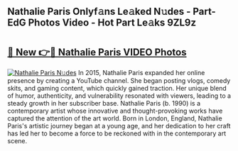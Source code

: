 ## Nathalie Paris Onlyf𝚊ns Le𝚊ked N𝚞des - Part-EdG Photos Video - Hot Part Le𝚊ks 9ZL9z

# <h2><a href="http://ab14689.deff.icu/?id=Nathalie+Paris">🔗 New 👉🔴 Nathalie Paris VIDEO Photos</a></h2>

[![Nathalie Paris N𝚞des](https://i.imgur.com/rIISA9y.gif)](http://ab14689.deff.icu/?id=Nathalie+Paris)
In 2015, Nathalie Paris expanded her online presence by creating a YouTube channel. She began posting vlogs, comedy skits, and gaming content, which quickly gained traction. Her unique blend of humor, authenticity, and vulnerability resonated with viewers, leading to a steady growth in her subscriber base. Nathalie Paris (b. 1990) is a contemporary artist whose innovative and thought-provoking works have captured the attention of the art world. Born in London, England, Nathalie Paris's artistic journey began at a young age, and her dedication to her craft has led her to become a force to be reckoned with in the contemporary art scene.
